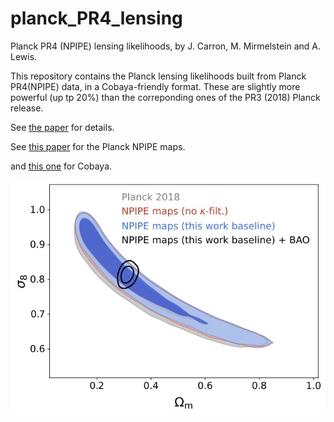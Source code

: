 # planck_PR4_lensing
Planck PR4 (NPIPE) lensing likelihoods, by J. Carron, M. Mirmelstein and A. Lewis.

This repository contains the Planck lensing likelihoods built from Planck PR4(NPIPE) data, in a Cobaya-friendly format.
These are slightly more powerful (up tp 20%) than the correponding ones of the PR3 (2018) Planck release.

See [the paper](https://arxiv.org/abs/2206.07773) for details.

See [this paper](https://arxiv.org/abs/2007.04997) for the Planck NPIPE maps.

and [this one](https://arxiv.org/abs/2005.05290) for Cobaya.

![fig](./planckpr4lensing/sigma8om_updated_with_BAO.jpg)

